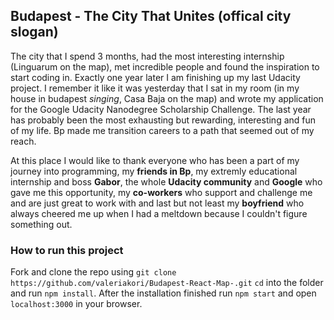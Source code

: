 ## Budapest - The City That Unites (offical city slogan)

The city that I spend 3 months, had the most interesting internship (Linguarum on the map), met incredible people and found the inspiration to start coding in.
Exactly one year later I am finishing up my last Udacity project. I remember it like it was yesterday that I sat in my room (in my house in budapest *singing*, Casa Baja on the map) and wrote my application for the Google Udacity Nanodegree Scholarship Challenge. The last year has probably been the most exhausting but rewarding, interesting and fun of my life. Bp made me transition careers to a path that seemed out of my reach.

At this place I would like to thank everyone who has been a part of my journey into programming, my **friends in Bp**, my extremly educational internship and boss **Gabor**, the whole **Udacity community** and **Google** who gave me this opportunity, my **co-workers** who support and challenge me and are just great to work with and last but not least my **boyfriend** who always cheered me up when I had a meltdown because I couldn't figure something out.

### How to run this project

Fork and clone the repo using
`git clone https://github.com/valeriakori/Budapest-React-Map-.git`
`cd` into the folder and run `npm install`. 
After the installation finished run `npm start` and open `localhost:3000` in your browser.
